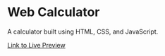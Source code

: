 # Web Calculator
A calculator built using HTML, CSS, and JavaScript. 

[Link to Live Preview](https://sdubonsa.github.io/calculator/)

